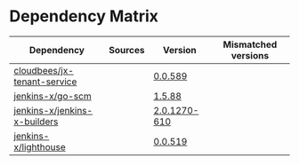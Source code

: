 # Dependency Matrix

Dependency | Sources | Version | Mismatched versions
---------- | ------- | ------- | -------------------
[cloudbees/jx-tenant-service](https://github.com/cloudbees/jx-tenant-service) |  | [0.0.589](https://github.com/cloudbees/jx-tenant-service/releases/tag/v0.0.589) | 
[jenkins-x/go-scm](https://github.com/jenkins-x/go-scm) |  | [1.5.88]() | 
[jenkins-x/jenkins-x-builders](https://github.com/jenkins-x/jenkins-x-builders) |  | [2.0.1270-610]() | 
[jenkins-x/lighthouse](https://github.com/jenkins-x/lighthouse) |  | [0.0.519]() | 
